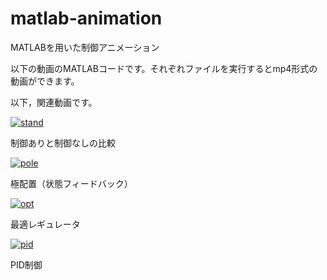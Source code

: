 # matlab-animation
MATLABを用いた制御アニメーション

以下の動画のMATLABコードです。それぞれファイルを実行するとmp4形式の動画ができます。

以下，関連動画です。

[![stand](https://user-images.githubusercontent.com/112537733/188107631-de3036c3-9ebd-419e-99c6-f7660da9743f.png)](https://youtu.be/dPDZlcF2oqw)

制御ありと制御なしの比較

[![pole](https://user-images.githubusercontent.com/112537733/188107665-6a98d8b8-26ee-4cc3-b1e3-4fcbf0ff06b4.png)](https://youtu.be/5UgeK9ZZduU)

極配置（状態フィードバック）

[![opt](https://user-images.githubusercontent.com/112537733/188107678-0fc070ff-cd47-479e-89d7-66173633ea0e.png)](https://youtu.be/Pt8BkSSc_0E)

最適レギュレータ

[![pid](https://user-images.githubusercontent.com/112537733/188107698-8f2f428f-98bd-4375-8733-b462b58a751a.png)](https://youtu.be/p00t2Wp9vF4)

PID制御
